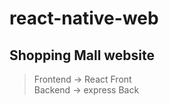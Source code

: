 # react-native-web
## Shopping Mall website
> Frontend -> React Front  
> Backend -> express Back  
